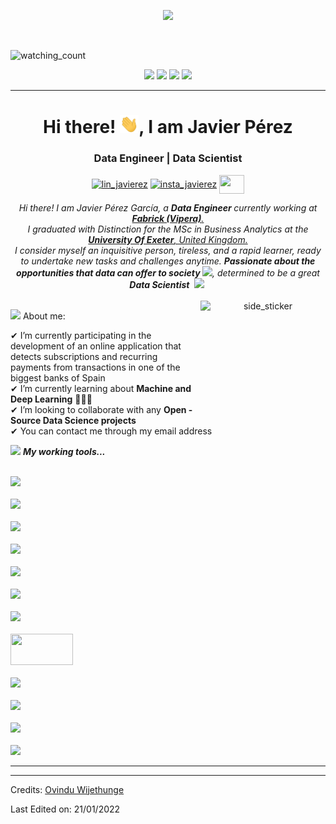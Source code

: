 <p align="center">
  <img src="https://www.softwareone.com/-/media/global/social-media-and-blog/hero/implementing-artificial-intelligence-part-1-hero.jpg?rev=56ebf75efd06466786861433a1cae008&sc_lang=es-es&hash=156019D8878E348531B101651625C76A" height="200"/>
</p>
<br>

<p align="left"> 
<img src="https://komarev.com/ghpvc/?username=javierez98&color=brightgreen" alt="watching_count" />
 </p>
 <p align="center">
<img src="https://img.shields.io/badge/Age-23-blue" />
  <img src="https://img.shields.io/badge/Focus-Machine%20Learning-brightgreen" />
  <img src="https://img.shields.io/badge/Lives-Madrid-success" />
  <img src="https://img.shields.io/badge/Languages-English, Spanish %20%26%20 Italian-brightgreen" />
</p>
<hr>
<h1 align="center">Hi there! <img src="https://raw.githubusercontent.com/ABSphreak/ABSphreak/master/gifs/Hi.gif" width="30px">, I am Javier Pérez </h1>
<h3 align="center">Data Engineer | Data Scientist </h3>
<p align="center">
<a href="https://www.linkedin.com/in/javier-p%C3%A9rez-garc%C3%ADa-b15244193/" target="blank"><img align="center" src="https://image.flaticon.com/icons/png/128/174/174857.png" alt="lin_javierez" height="30" width="40" /></a>  
<a href="https://www.instagram.com/javierez_98/?hl=es" target="blank"><img align="center" src="https://image.flaticon.com/icons/png/128/174/174855.png" alt="insta_javierez" height="30" width="40" /></a>
<a href = "mailto: javierez1998@gmail.com"><img align="center" src="https://seeklogo.com/images/G/gmail-new-2020-logo-32DBE11BB4-seeklogo.com.png" height="30" width="40" /></a>
</p>
</p>



<p align="center">
  <em>
    Hi there! I am Javier Pérez García, a <b>Data Engineer </b> currently working at <a href="https://www.fabrick.com//"> <b>Fabrick (Vipera)</b>.</a> <br>I graduated with Distinction for the MSc in Business Analytics at the <a href="https://www.exeter.ac.uk/"> <b>University Of Exeter</b>, United Kingdom. <br></a>
 I consider myself an inquisitive person, tireless, and a rapid learner, ready to undertake new tasks and challenges anytime.
 <b>Passionate about the opportunities that data can offer to society </b> <img src="https://github.com/TheDudeThatCode/TheDudeThatCode/blob/master/Assets/Developer.gif" width="30px">, determined to be a great <b>Data Scientist </b>&nbsp;<img src="https://github.com/TheDudeThatCode/TheDudeThatCode/blob/master/Assets/Designer.gif" width="36px">&nbsp<br> 
  </em> 

<br>
<img align="right" width=200px height=200px alt="side_sticker" src="https://media.giphy.com/media/TEnXkcsHrP4YedChhA/giphy.gif" />

<img src="https://media.giphy.com/media/iY8CRBdQXODJSCERIr/giphy.gif" width="30px">&nbsp;About me:

✔ I’m currently participating in the development of an online application that detects subscriptions and recurring payments from transactions in one of the biggest banks of Spain <br>
✔ I’m currently learning about **Machine and Deep Learning** 🦾🦾🦾<br>
✔ I’m looking to collaborate with any **Open - Source Data Science projects**<br>
✔ You can contact me through my email address <br>
 

<img src="https://media.giphy.com/media/iY8CRBdQXODJSCERIr/giphy.gif" width="30px">&nbsp;***My working tools...***
<p align="left">
  
  <code> <img height="50" src="https://www.vectorlogo.zone/logos/jupyter/jupyter-ar21.svg"> </code>
  <code> <img height="50" src="https://www.vectorlogo.zone/logos/mongodb/mongodb-ar21.svg"> </code>
  <code> <img height="50" src="https://www.vectorlogo.zone/logos/r-project/r-project-icon.svg"> </code>
  <code> <img height="50" src="https://www.vectorlogo.zone/logos/python/python-ar21.svg"> </code>
  <code> <img height="50" src="https://www.vectorlogo.zone/logos/docker/docker-ar21.svg"> </code>
  <code> <img height="50" src="https://www.vectorlogo.zone/logos/djangoproject/djangoproject-ar21.svg"> </code>
  <code> <img height="50" src="https://www.vectorlogo.zone/logos/sqlite/sqlite-ar21.svg"> </code>
  <code> <img height="50" src="https://matplotlib.org/2.2.5/_images/sphx_glr_logos2_001.png" width='100'> </code>
  <code> <img height="50" src="https://upload.wikimedia.org/wikipedia/commons/thumb/e/ed/Pandas_logo.svg/768px-Pandas_logo.svg.png"> </code>
  <code> <img height="50" src="https://www.vectorlogo.zone/logos/numpy/numpy-ar21.svg"> </code>
  <code> <img height="50" src="https://seeklogo.com/images/S/scikit-learn-logo-8766D07E2E-seeklogo.com.png"> </code>
  <code> <img height="50" src="https://www.vectorlogo.zone/logos/tensorflow/tensorflow-ar21.svg"> </code>
  <hr>
  <p align="center">

-----
Credits: [Ovindu Wijethunge](https://github.com/OvinduWijethunge)

Last Edited on: 21/01/2022
